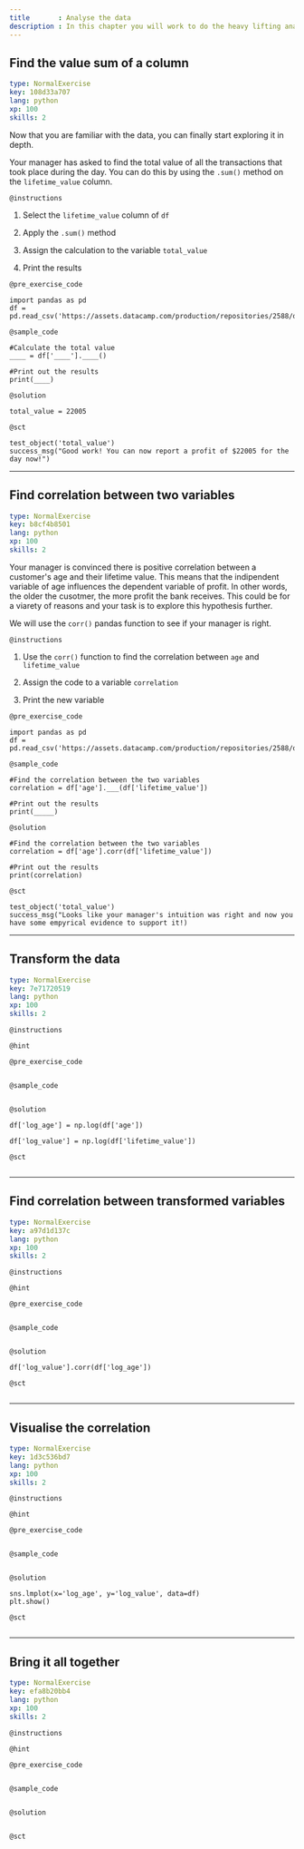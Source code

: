 ```yaml
---
title       : Analyse the data
description : In this chapter you will work to do the heavy lifting analysis that your manager has asked for.
---
```

## Find the value sum of a column

```yaml
type: NormalExercise
key: 108d33a707
lang: python
xp: 100
skills: 2
```
Now that you are familiar with the data, you can finally start exploring it in depth. 

Your manager has asked to find the total value of all the transactions that took place during the day. You can do this by using the `.sum()` method on the `lifetime_value` column. 

`@instructions`

1) Select the `lifetime_value` column of `df`

2) Apply the `.sum()` method

3) Assign the calculation to the variable `total_value`

4) Print the results


`@pre_exercise_code`
```{python}
import pandas as pd
df = pd.read_csv('https://assets.datacamp.com/production/repositories/2588/datasets/73d9f6626d0059203da53d733f5f781c4c9aed32/mars_data.csv')
```

`@sample_code`
```{python}
#Calculate the total value
____ = df['____'].____()

#Print out the results
print(____)
```

`@solution`
```{python}
total_value = 22005
```

`@sct`
```{python}
test_object('total_value')
success_msg("Good work! You can now report a profit of $22005 for the day now!")
```

---
## Find correlation between two variables

```yaml
type: NormalExercise
key: b8cf4b8501
lang: python
xp: 100
skills: 2
```
Your manager is convinced there is positive correlation between a customer's age and their lifetime value. This means that the indipendent variable of age influences the dependent variable of profit. In other words, the older the cusotmer, the more profit the bank receives. This could be for a viarety of reasons and your task is to explore this hypothesis further. 

We will use the `corr()` pandas function to see if your manager is right. 

`@instructions`
1) Use the `corr()` function to find the correlation between `age` and `lifetime_value`

2) Assign the code to a variable `correlation`

3) Print the new variable


`@pre_exercise_code`
```{python}
import pandas as pd
df = pd.read_csv('https://assets.datacamp.com/production/repositories/2588/datasets/73d9f6626d0059203da53d733f5f781c4c9aed32/mars_data.csv')
```

`@sample_code`
```{python}
#Find the correlation between the two variables
correlation = df['age'].___(df['lifetime_value'])

#Print out the results
print(_____)

```

`@solution`
```{python}
#Find the correlation between the two variables
correlation = df['age'].corr(df['lifetime_value'])

#Print out the results
print(correlation)
```

`@sct`
```{python}
test_object('total_value')
success_msg("Looks like your manager's intuition was right and now you have some empyrical evidence to support it!)
```

---
## Transform the data

```yaml
type: NormalExercise
key: 7e71720519
lang: python
xp: 100
skills: 2
```


`@instructions`

`@hint`

`@pre_exercise_code`
```{python}

```

`@sample_code`
```{python}

```

`@solution`
```{python}
df['log_age'] = np.log(df['age'])

df['log_value'] = np.log(df['lifetime_value'])

```

`@sct`
```{python}

```

---
## Find correlation between transformed variables

```yaml
type: NormalExercise
key: a97d1d137c
lang: python
xp: 100
skills: 2
```


`@instructions`

`@hint`

`@pre_exercise_code`
```{python}

```

`@sample_code`
```{python}

```

`@solution`
```{python}
df['log_value'].corr(df['log_age'])
```

`@sct`
```{python}

```

---
## Visualise the correlation

```yaml
type: NormalExercise
key: 1d3c536bd7
lang: python
xp: 100
skills: 2
```


`@instructions`

`@hint`

`@pre_exercise_code`
```{python}

```

`@sample_code`
```{python}

```

`@solution`
```{python}
sns.lmplot(x='log_age', y='log_value', data=df)
plt.show()
```

`@sct`
```{python}

```
---
## Bring it all together

```yaml
type: NormalExercise
key: efa8b20bb4
lang: python
xp: 100
skills: 2
```


`@instructions`

`@hint`

`@pre_exercise_code`
```{python}

```

`@sample_code`
```{python}

```

`@solution`
```{python}

```

`@sct`
```{python}

```
